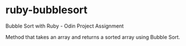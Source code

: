 # ruby-bubblesort
Bubble Sort with Ruby - Odin Project Assignment

Method that takes an array and returns a sorted array using Bubble Sort.